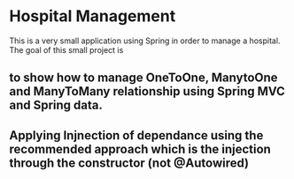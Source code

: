 # Hospital Management
This is a very small application using Spring in order to manage a hospital.
The goal of this small project is 
## to show how to manage OneToOne, ManytoOne and ManyToMany relationship using Spring MVC and Spring data.
## Applying Injnection of dependance using the recommended approach which is the injection through the constructor (not @Autowired)
## 
